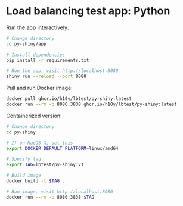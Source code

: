 # Load balancing test app: Python

Run the app interactively:

```bash
# Change directory
cd py-shiny/app

# Install dependencies
pip install -r requirements.txt

# Run the app, visit http://localhost:8080
shiny run --reload --port 8080
```

Pull and run Docker image:

```bash
docker pull ghcr.io/h10y/lbtest/py-shiny:latest
docker run --rm -p 8080:3838 ghcr.io/h10y/lbtest/py-shiny:latest
```

Containerized version:

```bash
# Change directory
cd py-shiny

# If on MacOS X, set this
export DOCKER_DEFAULT_PLATFORM=linux/amd64

# Specify tag
export TAG=lbtest/py-shiny:v1

# Build image
docker build -t $TAG .

# Run image, visit http://localhost:8080
docker run --rm -p 8080:3838 $TAG
```
